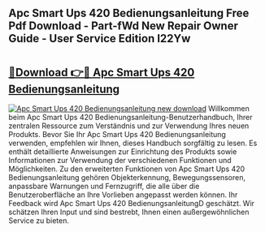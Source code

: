 ## Apc Smart Ups 420 Bedienungsanleitung Free Pdf Download - Part-fWd New Repair Owner Guide - User Service Edition I22Yw

# <h2><a href="http://df57y3.blite.top/?on=Apc+Smart+Ups+420+Bedienungsanleitung">🔗Download 👉🔴 Apc Smart Ups 420 Bedienungsanleitung</a></h2>

[![Apc Smart Ups 420 Bedienungsanleitung new download](https://i.imgur.com/lujVjoI.png)](http://df57y3.blite.top/?on=Apc+Smart+Ups+420+Bedienungsanleitung)
Willkommen beim Apc Smart Ups 420 Bedienungsanleitung-Benutzerhandbuch, Ihrer zentralen Ressource zum Verständnis und zur Verwendung Ihres neuen Produkts. Bevor Sie Ihr Apc Smart Ups 420 Bedienungsanleitung verwenden, empfehlen wir Ihnen, dieses Handbuch sorgfältig zu lesen. Es enthält detaillierte Anweisungen zur Einrichtung des Produkts sowie Informationen zur Verwendung der verschiedenen Funktionen und Möglichkeiten. Zu den erweiterten Funktionen von Apc Smart Ups 420 Bedienungsanleitung gehören Objekterkennung, Bewegungssensoren, anpassbare Warnungen und Fernzugriff, die alle über die Benutzeroberfläche an Ihre Vorlieben angepasst werden können. Ihr Feedback wird Apc Smart Ups 420 BedienungsanleitungD geschätzt. Wir schätzen Ihren Input und sind bestrebt, Ihnen einen außergewöhnlichen Service zu bieten.
